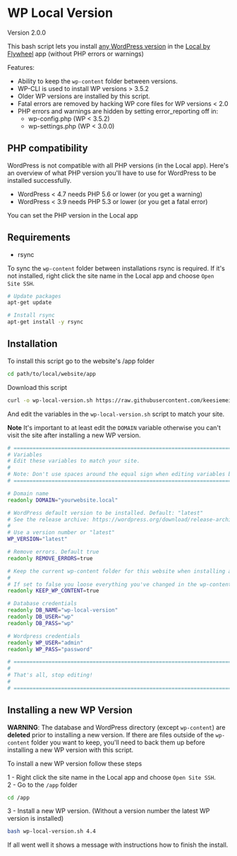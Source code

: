 # WP Local Version

Version 2.0.0

This bash script lets you install [any WordPress version](https://wordpress.org/download/release-archive/) in the [Local by Flywheel](https://local.getflywheel.com/) app (without PHP errors or warnings)

Features:

* Ability to keep the `wp-content` folder between versions.
* WP-CLI is used to install WP versions > 3.5.2
* Older WP versions are installed by this script.
* Fatal errors are removed by hacking WP core files for WP versions < 2.0
* PHP errors and warnings are hidden by setting error_reporting off in:
    * wp-config.php (WP < 3.5.2)
    * wp-settings.php (WP < 3.0.0)

## PHP compatibility

WordPress is not compatible with all PHP versions (in the Local app). Here's an overview of what PHP version you'll have to use for WordPress to be installed successfully.

* WordPress < 4.7 needs PHP 5.6 or lower (or you get a warning)
* WordPress < 3.9 needs PHP 5.3 or lower (or you get a fatal error)

You can set the PHP version in the Local app

## Requirements

* rsync

To sync the `wp-content` folder between installations rsync is required. If it's not installed, right click the site name in the Local app and choose `Open Site SSH`.

```bash
# Update packages
apt-get update

# Install rsync
apt-get install -y rsync
```

## Installation
To install this script go to the website's /app folder

```bash
cd path/to/local/website/app
```

Download this script
```bash
curl -o wp-local-version.sh https://raw.githubusercontent.com/keesiemeijer/wp-local-version/master/wp-local-version.sh
```

And edit the variables in the `wp-local-version.sh` script to match your site.

**Note** It's important to at least edit the `DOMAIN` variable otherwise you can't visit the site after installing a new WP version.

```bash
# =============================================================================
# Variables
# Edit these variables to match your site.
#
# Note: Don't use spaces around the equal sign when editing variables below.
# =============================================================================

# Domain name
readonly DOMAIN="yourwebsite.local"

# WordPress default version to be installed. Default: "latest"
# See the release archive: https://wordpress.org/download/release-archive/
#
# Use a version number or "latest"
WP_VERSION="latest"

# Remove errors. Default true
readonly REMOVE_ERRORS=true

# Keep the current wp-content folder for this website when installing a new WP version.
# 
# If set to false you loose everything you've changed in the wp-content folder
readonly KEEP_WP_CONTENT=true

# Database credentials
readonly DB_NAME="wp-local-version"
readonly DB_USER="wp"
readonly DB_PASS="wp"

# Wordpress credentials
readonly WP_USER="admin"
readonly WP_PASS="password"

# =============================================================================
#
# That's all, stop editing!
#
# =============================================================================
```


## Installing a new WP Version

**WARNING**: The database and WordPress directory (except `wp-content`) are **deleted** prior to installing a new version. If there are files outside of the `wp-content` folder you want to keep, you'll need to back them up before installing a new WP version with this script.

To install a new WP version follow these steps

1 - Right click the site name in the Local app and choose `Open Site SSH`.  
2 - Go to the `/app` folder

```bash
cd /app
```

3 - Install a new WP version. (Without a version number the latest WP version is installed)

```bash
bash wp-local-version.sh 4.4
```

If all went well it shows a message with instructions how to finish the install.
